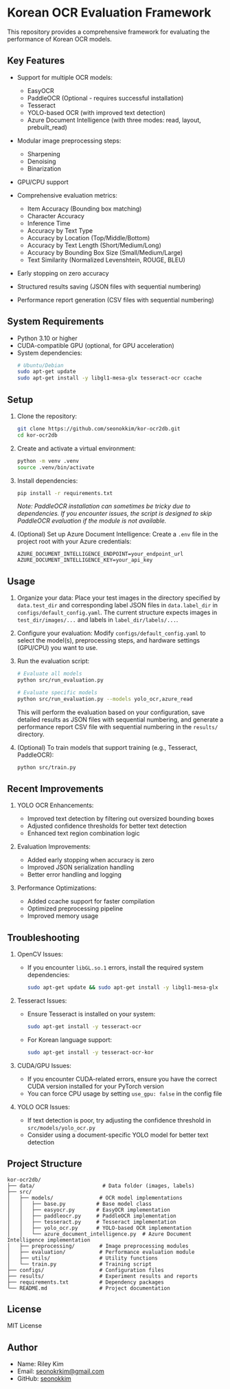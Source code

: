 # Korean OCR Evaluation Framework

This repository provides a comprehensive framework for evaluating the performance of Korean OCR models.

## Key Features

- Support for multiple OCR models:
  - EasyOCR
  - PaddleOCR (Optional - requires successful installation)
  - Tesseract
  - YOLO-based OCR (with improved text detection)
  - Azure Document Intelligence (with three modes: read, layout, prebuilt_read)

- Modular image preprocessing steps:
  - Sharpening
  - Denoising
  - Binarization

- GPU/CPU support
- Comprehensive evaluation metrics:
  - Item Accuracy (Bounding box matching)
  - Character Accuracy
  - Inference Time
  - Accuracy by Text Type
  - Accuracy by Location (Top/Middle/Bottom)
  - Accuracy by Text Length (Short/Medium/Long)
  - Accuracy by Bounding Box Size (Small/Medium/Large)
  - Text Similarity (Normalized Levenshtein, ROUGE, BLEU)

- Early stopping on zero accuracy
- Structured results saving (JSON files with sequential numbering)
- Performance report generation (CSV files with sequential numbering)

## System Requirements

- Python 3.10 or higher
- CUDA-compatible GPU (optional, for GPU acceleration)
- System dependencies:
  ```bash
  # Ubuntu/Debian
  sudo apt-get update
  sudo apt-get install -y libgl1-mesa-glx tesseract-ocr ccache
  ```

## Setup

1. Clone the repository:
   ```bash
   git clone https://github.com/seonokkim/kor-ocr2db.git
   cd kor-ocr2db
   ```

2. Create and activate a virtual environment:
   ```bash
   python -m venv .venv
   source .venv/bin/activate
   ```

3. Install dependencies:
   ```bash
   pip install -r requirements.txt
   ```
   *Note: PaddleOCR installation can sometimes be tricky due to dependencies. If you encounter issues, the script is designed to skip PaddleOCR evaluation if the module is not available.*

4. (Optional) Set up Azure Document Intelligence:
   Create a `.env` file in the project root with your Azure credentials:
   ```
   AZURE_DOCUMENT_INTELLIGENCE_ENDPOINT=your_endpoint_url
   AZURE_DOCUMENT_INTELLIGENCE_KEY=your_api_key
   ```

## Usage

1. Organize your data:
   Place your test images in the directory specified by `data.test_dir` and corresponding label JSON files in `data.label_dir` in `configs/default_config.yaml`. The current structure expects images in `test_dir/images/...` and labels in `label_dir/labels/...`.

2. Configure your evaluation:
   Modify `configs/default_config.yaml` to select the model(s), preprocessing steps, and hardware settings (GPU/CPU) you want to use.

3. Run the evaluation script:
   ```bash
   # Evaluate all models
   python src/run_evaluation.py

   # Evaluate specific models
   python src/run_evaluation.py --models yolo_ocr,azure_read
   ```
   This will perform the evaluation based on your configuration, save detailed results as JSON files with sequential numbering, and generate a performance report CSV file with sequential numbering in the `results/` directory.

4. (Optional) To train models that support training (e.g., Tesseract, PaddleOCR):
   ```bash
   python src/train.py
   ```

## Recent Improvements

1. YOLO OCR Enhancements:
   - Improved text detection by filtering out oversized bounding boxes
   - Adjusted confidence thresholds for better text detection
   - Enhanced text region combination logic

2. Evaluation Improvements:
   - Added early stopping when accuracy is zero
   - Improved JSON serialization handling
   - Better error handling and logging

3. Performance Optimizations:
   - Added ccache support for faster compilation
   - Optimized preprocessing pipeline
   - Improved memory usage

## Troubleshooting

1. OpenCV Issues:
   - If you encounter `libGL.so.1` errors, install the required system dependencies:
     ```bash
     sudo apt-get update && sudo apt-get install -y libgl1-mesa-glx
     ```

2. Tesseract Issues:
   - Ensure Tesseract is installed on your system:
     ```bash
     sudo apt-get install -y tesseract-ocr
     ```
   - For Korean language support:
     ```bash
     sudo apt-get install -y tesseract-ocr-kor
     ```

3. CUDA/GPU Issues:
   - If you encounter CUDA-related errors, ensure you have the correct CUDA version installed for your PyTorch version
   - You can force CPU usage by setting `use_gpu: false` in the config file

4. YOLO OCR Issues:
   - If text detection is poor, try adjusting the confidence threshold in `src/models/yolo_ocr.py`
   - Consider using a document-specific YOLO model for better text detection

## Project Structure

```
kor-ocr2db/
├── data/                      # Data folder (images, labels)
├── src/
│   ├── models/               # OCR model implementations
│   │   ├── base.py          # Base model class
│   │   ├── easyocr.py       # EasyOCR implementation
│   │   ├── paddleocr.py     # PaddleOCR implementation
│   │   ├── tesseract.py     # Tesseract implementation
│   │   ├── yolo_ocr.py      # YOLO-based OCR implementation
│   │   └── azure_document_intelligence.py  # Azure Document Intelligence implementation
│   ├── preprocessing/        # Image preprocessing modules
│   ├── evaluation/           # Performance evaluation module
│   ├── utils/                # Utility functions
│   └── train.py              # Training script
├── configs/                  # Configuration files
├── results/                  # Experiment results and reports
├── requirements.txt          # Dependency packages
└── README.md                 # Project documentation
```

## License

MIT License

## Author

- Name: Riley Kim
- Email: seonokrkim@gmail.com
- GitHub: [seonokkim](https://github.com/seonokkim) 